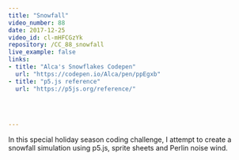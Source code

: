 ```yaml
---
title: "Snowfall"
video_number: 88
date: 2017-12-25
video_id: cl-mHFCGzYk
repository: /CC_88_snowfall
live_example: false
links:
- title: "Alca's Snowflakes Codepen"  
  url: "https://codepen.io/Alca/pen/ppEgxb"
- title: "p5.js reference"  
  url: "https://p5js.org/reference/"
  


  
---
```


In this special holiday season coding challenge, I attempt to create a snowfall simulation using p5.js, sprite sheets and Perlin noise wind.

